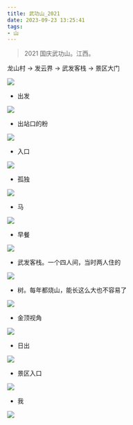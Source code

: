 ```yaml
---
title: 武功山_2021
date: 2023-09-23 13:25:41
tags:
- 山 
---
```



> 2021 国庆武功山。江西。

龙山村 -> 发云界 -> 武发客栈 -> 景区大门

![](../images/2270f35f5b13f5f5e90827d354471321.jpeg)


- 出发
<!--more-->

![](../images/992f012dbfa21ccf4b98e38e98fc06ec.jpeg)

- 出站口的粉

![](../images/7aa272cac8b0f3d1923704cbbedfff26.jpeg)


- 入口

![](../images/3009736552f8113f4ab0e99bfde011e3.jpeg)

- 孤独

![](../images/f48b28ce5bcb9c0af4fa454c7e41e797.jpeg)

- 马

![](../images/7adc28adb073533e66dc1b8540b2d09c.jpeg)

- 早餐

![](../images/7a79a4a394108d497eadf004e963329c.jpeg)

- 武发客栈。一个四人间，当时两人住的

![](../images/5ca302129b09cc8844a7440c4ecb8e32.jpeg)


- 树。每年都烧山，能长这么大也不容易了

![](../images/5ff729877a2a80c6010ec8a376943dc9.jpeg)

- 金顶视角

![](../images/b2524fd2e3416fcd051a84bcab8edaca.jpeg)

- 日出

![](../images/fe03eef3b052f039930757aba5793e78.jpeg)

- 景区入口

![](../images/0c9098a48e1e97c5b4c503ffb3122f23.jpeg)


- 我

![](../images/c61b206eb46a4242364ecb6d4866d300.jpeg)
